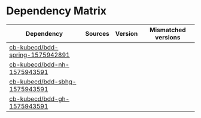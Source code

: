 # Dependency Matrix

Dependency | Sources | Version | Mismatched versions
---------- | ------- | ------- | -------------------
[cb-kubecd/bdd-spring-1575942891](https://github.com/cb-kubecd/bdd-spring-1575942891.git) |  | []() | 
[cb-kubecd/bdd-nh-1575943591](https://github.com/cb-kubecd/bdd-nh-1575943591.git) |  | []() | 
[cb-kubecd/bdd-sbhg-1575943591](https://github.com/cb-kubecd/bdd-sbhg-1575943591.git) |  | []() | 
[cb-kubecd/bdd-gh-1575943591](https://github.com/cb-kubecd/bdd-gh-1575943591.git) |  | []() | 
